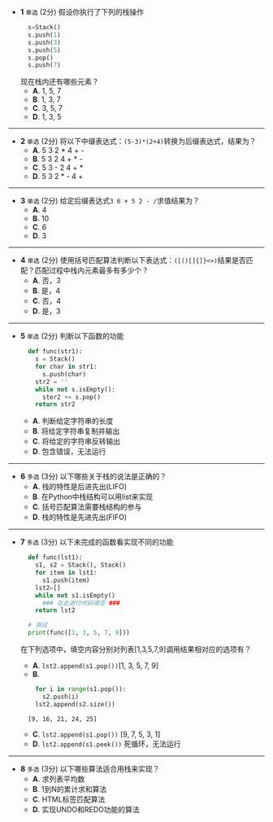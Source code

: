 - **1** `单选` (2分)‍ 假设你执行了下列的栈操作
  ```python
    s=Stack()
    s.push(1)
    s.push(3)
    s.push(5)
    s.pop()
    s.push(7)
  ```
  现在栈内还有哪些元素？
  - **A**. 1, 5, 7
  - **B**. 1, 3, 7
  - **C**. 3, 5, 7
  - **D**. 1, 3, 5
---
- **2** `单选` (2分)‍ 将以下中缀表达式：`(5-3)*(2+4)`转换为后缀表达式，结果为？
  - **A**. 5 3 2 * 4 + -
  - **B**. 5 3 2 4 + * -
  - **C**. 5 3 - 2 4 + *
  - **D**. 5 3 2 * - 4 +
---
- **3** `单选` (2分)‍ 给定后缀表达式`3 6 + 5 2 - /`求值结果为？
  - **A**. 4
  - **B**. 10
  - **C**. 6
  - **D**. 3
---
- **4** `单选` (2分)‍ 使用括号匹配算法判断以下表达式：`([()[]{]}<>)`结果是否匹配？匹配过程中栈内元素最多有多少个？
  - **A**. 否，3
  - **B**. 是，4
  - **C**. 否，4
  - **D**. 是，3
---
- **5** `单选` (2分)‍ 判断以下函数的功能
  ```python
    def func(str1):
      s = Stack()
      for char in str1:
        s.push(char)
      str2 = ''
      while not s.isEmpty():
        ster2 += s.pop()
      return str2
  ```
  - **A**. 判断给定字符串的长度
  - **B**. 将给定字符串复制并输出
  - **C**. 将给定的字符串反转输出
  - **D**. 包含错误，无法运行
---
- **6** `多选` (3分)‍ 以下哪些关于栈的说法是正确的？
  - **A**. 栈的特性是后进先出(LIFO)
  - **B**. 在Python中栈结构可以用list来实现
  - **C**. 括号匹配算法需要栈结构的参与
  - **D**. 栈的特性是先进先出(FIFO)
---
- **7** `多选` (3分)‍ 以下未完成的函数看实现不同的功能
  ```python
    def func(lst1):
      s1, s2 = Stack(), Stack()
      for item in lst1:
        s1.push(item)
      lst2=[]
      while not s1.isEmpty()
        ### 在此进行代码填空 ###
      return lst2

    # 测试
    print(func([1, 3, 5, 7, 9]))
  ```
  在下列选项中，填空内容分别对列表[1,3,5,7,9]调用结果相对应的选项有？
  - **A**. `lst2.append(s1.pop())`[1, 3, 5, 7, 9]
  - **B**. 
  ``` python
      for i in range(s1.pop()):
        s2.push(i)
      lst2.append(s2.size())
  ```
  
        [9, 16, 21, 24, 25]
  - **C**. `lst2.append(s1.pop())` [9, 7, 5, 3, 1]
  - **D**. `lst2.append(s1.peek())` 死循环，无法运行
---
- **8** `多选` (3分)‍ 以下哪些算法适合用栈来实现？
  - **A**. 求列表平均数
  - **B**. 1到N的累计求和算法
  - **C**. HTML标签匹配算法
  - **D**. 实现UNDO和REDO功能的算法